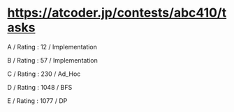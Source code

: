 # https://atcoder.jp/contests/abc410/tasks

A / Rating : $12$ / Implementation

B / Rating : $57$ / Implementation

C / Rating : $230$ / Ad_Hoc

D / Rating : $1048$ / BFS

E / Rating : $1077$ / DP


